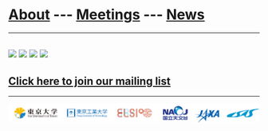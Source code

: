 # [About](about) --- [Meetings](meetings) --- [News](news)
---
![](images/meeetings/taps2/1.jpg)
![](images/meeetings/taps2/2.jpg)
![](images/meeetings/taps2/3.jpg)
![](images/meeetings/taps2/4.jpg)
---
## [Click here to join our mailing list](http://goo.gl/tLDPFM)
---
![](images/logos.png)
